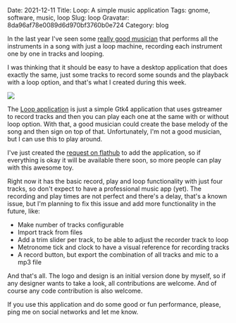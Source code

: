 Date: 2021-12-11
Title: Loop: A simple music application
Tags: gnome, software, music, loop
Slug: loop
Gravatar: 8da96af78e0089d6d970bf3760b0e724
Category: blog

In the last year I've seen some [really good musician][1] that performs all
the instruments in a song with just a loop machine, recording each instrument
one by one in tracks and looping.

I was thinking that it should be easy to have a desktop application that does
exactly the same, just some tracks to record some sounds and the playback with
a loop option, and that's what I created during this week.

<p class="img">
    <img src="/pictures/loop.png" />
</p>

The [Loop application][2] is just a simple Gtk4 application that uses gstreamer
to record tracks and then you can play each one at the same with or without
loop option. With that, a good musician could create the base melody of the
song and then sign on top of that. Unfortunately, I'm not a good musician, but
I can use this to play around.

I've just created the [request on flathub][3] to add the application, so if
everything is okay it will be available there soon, so more people can play
with this awesome toy.

Right now it has the basic record, play and loop functionality with just four
tracks, so don't expect to have a professional music app (yet). The recording
and play times are not perfect and there's a delay, that's a known issue, but
I'm planning to fix this issue and add more functionality in the future, like:

 * Make number of tracks configurable
 * Import track from files
 * Add a trim slider per track, to be able to adjust the recorder track to loop
 * Metronome tick and clock to have a visual reference for recording tracks
 * A record button, but export the combination of all tracks and mic to a mp3
   file

And that's all. The logo and design is an initial version done by myself, so if
any designer wants to take a look, all contributions are welcome. And of course
any code contribution is also welcome.

If you use this application and do some good or fun performance, please, ping
me on social networks and let me know.

[1]: https://www.twitch.tv/leonbratt
[2]: https://gitlab.gnome.org/danigm/loop/
[3]: https://github.com/flathub/flathub/pull/2674
